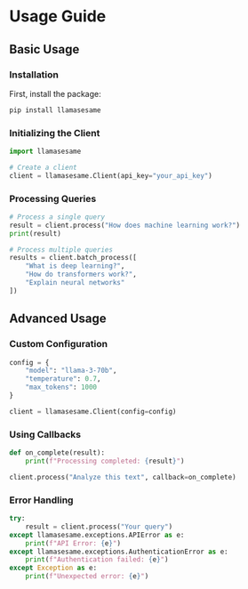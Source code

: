# Usage Guide

## Basic Usage

### Installation

First, install the package:

```bash
pip install llamasesame
```

### Initializing the Client

```python
import llamasesame

# Create a client
client = llamasesame.Client(api_key="your_api_key")
```

### Processing Queries

```python
# Process a single query
result = client.process("How does machine learning work?")
print(result)

# Process multiple queries
results = client.batch_process([
    "What is deep learning?",
    "How do transformers work?",
    "Explain neural networks"
])
```

## Advanced Usage

### Custom Configuration

```python
config = {
    "model": "llama-3-70b",
    "temperature": 0.7,
    "max_tokens": 1000
}

client = llamasesame.Client(config=config)
```

### Using Callbacks

```python
def on_complete(result):
    print(f"Processing completed: {result}")

client.process("Analyze this text", callback=on_complete)
```

### Error Handling

```python
try:
    result = client.process("Your query")
except llamasesame.exceptions.APIError as e:
    print(f"API Error: {e}")
except llamasesame.exceptions.AuthenticationError as e:
    print(f"Authentication failed: {e}")
except Exception as e:
    print(f"Unexpected error: {e}")
```
